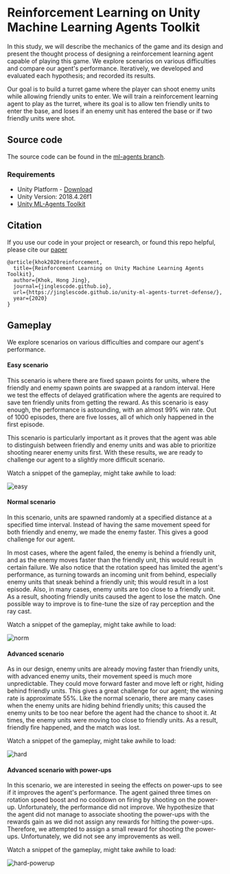 # Reinforcement Learning on Unity Machine Learning Agents Toolkit

In this study, we will describe the mechanics of the game and its design and present the thought process of designing a reinforcement learning agent capable of playing this game. We explore scenarios on various difficulties and compare our agent's performance. Iteratively, we developed and evaluated each hypothesis; and recorded its results.

Our goal is to build a turret game where the player can shoot enemy units while allowing friendly units to enter. We will train a reinforcement learning agent to play as the turret, where its goal is to allow ten friendly units to enter the base, and loses if an enemy unit has entered the base or if two friendly units were shot.

## Source code

The source code can be found in the [ml-agents branch](https://github.com/jinglescode/unity-ml-agents-turret-defense/tree/ml-agents).

### Requirements

- Unity Platform - [Download](https://unity.com/)
- Unity Version: 2018.4.26f1
- [Unity ML-Agents Toolkit](https://github.com/Unity-Technologies/ml-agents)

## Citation

If you use our code in your project or research, or found this repo helpful, please cite our [paper](https://github.com/jinglescode/unity-ml-agents-turret-defense/blob/master/report.pdf)

```
@article{khok2020reinforcement,
  title={Reinforcement Learning on Unity Machine Learning Agents Toolkit},
  author={Khok, Hong Jing},
  journal={jinglescode.github.io},
  url={https://jinglescode.github.io/unity-ml-agents-turret-defense/},
  year={2020}
}
```

## Gameplay

We explore scenarios on various difficulties and compare our agent's performance.

#### Easy scenario

This scenario is where there are fixed spawn points for units, where the friendly and enemy spawn points are swapped at a random interval. Here we test the effects of delayed gratification where the agents are required to save ten friendly units from getting the reward. As this scenario is easy enough, the performance is astounding, with an almost 99% win rate. Out of 1000 episodes, there are five losses, all of which only happened in the first episode. 

This scenario is particularly important as it proves that the agent was able to distinguish between friendly and enemy units and was able to prioritize shooting nearer enemy units first. With these results, we are ready to challenge our agent to a slightly more difficult scenario.

Watch a snippet of the gameplay, might take awhile to load:

![easy](https://user-images.githubusercontent.com/1694368/95071905-f84a8e80-073c-11eb-96a4-b448744e7b19.gif)

#### Normal scenario

In this scenario, units are spawned randomly at a specified distance at a specified time interval. Instead of having the same movement speed for both friendly and enemy, we made the enemy faster. This gives a good challenge for our agent.

In most cases, where the agent failed, the enemy is behind a friendly unit, and as the enemy moves faster than the friendly unit, this would result in certain failure. We also notice that the rotation speed has limited the agent's performance, as turning towards an incoming unit from behind, especially enemy units that sneak behind a friendly unit; this would result in a lost episode. Also, in many cases, enemy units are too close to a friendly unit. As a result, shooting friendly units caused the agent to lose the match. One possible way to improve is to fine-tune the size of ray perception and the ray cast. 

Watch a snippet of the gameplay, might take awhile to load:

![norm](https://user-images.githubusercontent.com/1694368/95071927-026c8d00-073d-11eb-9cc7-866b45f8a15f.gif)

#### Advanced scenario

As in our design, enemy units are already moving faster than friendly units, with advanced enemy units, their movement speed is much more unpredictable. They could move forward faster and move left or right, hiding behind friendly units. This gives a great challenge for our agent; the winning rate is approximate 55\%. Like the normal scenario, there are many cases when the enemy units are hiding behind friendly units; this caused the enemy units to be too near before the agent had the chance to shoot it. At times, the enemy units were moving too close to friendly units. As a result, friendly fire happened, and the match was lost.

Watch a snippet of the gameplay, might take awhile to load:

![hard](https://user-images.githubusercontent.com/1694368/95071980-17492080-073d-11eb-9380-49bc7396f9af.gif)


#### Advanced scenario with power-ups

In this scenario, we are interested in seeing the effects on power-ups to see if it improves the agent's performance. The agent gained three times on rotation speed boost and no cooldown on firing by shooting on the power-up. Unfortunately, the performance did not improve. We hypothesize that the agent did not manage to associate shooting the power-ups with the rewards gain as we did not assign any rewards for hitting the power-ups. Therefore, we attempted to assign a small reward for shooting the power-ups. Unfortunately, we did not see any improvements as well.

Watch a snippet of the gameplay, might take awhile to load:

![hard-powerup](https://user-images.githubusercontent.com/1694368/95072010-2334e280-073d-11eb-9e6b-b257880106a1.gif)

